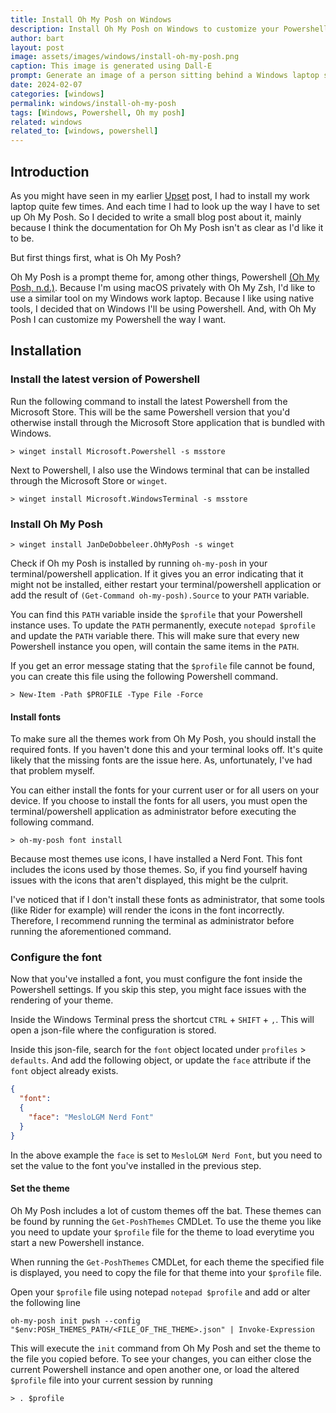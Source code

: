 ```yaml
---
title: Install Oh My Posh on Windows
description: Install Oh My Posh on Windows to customize your Powershell.
author: bart
layout: post
image: assets/images/windows/install-oh-my-posh.png
caption: This image is generated using Dall-E
prompt: Generate an image of a person sitting behind a Windows laptop staring at a terminal window in a minimalistic flat style
date: 2024-02-07
categories: [windows]
permalink: windows/install-oh-my-posh
tags: [Windows, Powershell, Oh my posh]
related: windows
related_to: [windows, powershell]
---
```


## Introduction

As you might have seen in my earlier [Upset](../upset/2023-12-13-introduction.md) post, I had to install my work laptop quite few times. And each time I had to look up the way I have to set up Oh My Posh.
So I decided to write a small blog post about it, mainly because I think the documentation for Oh My Posh isn't as clear as I'd like it to be.

But first things first, what is Oh My Posh?

Oh My Posh is a prompt theme for, among other things, Powershell [(Oh My Posh, n.d.)](https://ohmyposh.dev). Because I'm using macOS privately with Oh My Zsh, I'd like to use a similar tool on my Windows work laptop. Because I like using native tools, I decided that on Windows I'll be using Powershell. And, with Oh My Posh I can customize my Powershell the way I want.

## Installation

### Install the latest version of Powershell

Run the following command to install the latest Powershell from the Microsoft Store.
This will be the same Powershell version that you'd otherwise install through the Microsoft Store application that is bundled with Windows.

```pwsh
> winget install Microsoft.Powershell -s msstore
```

Next to Powershell, I also use the Windows terminal that can be installed through the Microsoft Store or `winget`.

```pwsh
> winget install Microsoft.WindowsTerminal -s msstore
```

### Install Oh My Posh

```pwsh
> winget install JanDeDobbeleer.OhMyPosh -s winget
```

Check if Oh my Posh is installed by running `oh-my-posh` in your terminal/powershell application. If it gives you an error indicating that it might not be installed, either restart your terminal/powershell application or add the result of `(Get-Command oh-my-posh).Source` to your `PATH` variable.

You can find this `PATH` variable inside the `$profile` that your Powershell instance uses. To update the `PATH` permanently, execute `notepad $profile` and update the `PATH` variable there. This will make sure that every new Powershell instance you open, will contain the same items in the `PATH`.

If you get an error message stating that the `$profile` file cannot be found, you can create this file using the following Powershell command.

```pwsh
> New-Item -Path $PROFILE -Type File -Force
```

#### Install fonts

To make sure all the themes work from Oh My Posh, you should install the required fonts.
If you haven't done this and your terminal looks off. It's quite likely that the missing fonts are the issue here.
As, unfortunately, I've had that problem myself.

You can either install the fonts for your current user or for all users on your device. If you choose to install the fonts for all users, you must open the terminal/powershell application as administrator before executing the following command.

```pwsh
> oh-my-posh font install
```

Because most themes use icons, I have installed a Nerd Font. This font includes the icons used by those themes. So, if you find yourself having issues with the icons that aren't displayed, this might be the culprit.

I've noticed that if I don't install these fonts as administrator, that some tools (like Rider for example) will render the icons in the font incorrectly. Therefore, I recommend running the terminal as administrator before running the aforementioned command.

### Configure the font

Now that you've installed a font, you must configure the font inside the Powershell settings. If you skip this step, you might face issues with the rendering of your theme.

Inside the Windows Terminal press the shortcut `CTRL` + `SHIFT` + `,`. This will open a json-file where the configuration is stored.

Inside this json-file, search for the `font` object located under `profiles` > `defaults`. And add the following object, or update the `face` attribute if the `font` object already exists.

```json
{
  "font":
  {
    "face": "MesloLGM Nerd Font"
  }
}
```

In the above example the `face` is set to `MesloLGM Nerd Font`, but you need to set the value to the font you've installed in the previous step.

#### Set the theme

Oh My Posh includes a lot of custom themes off the bat. These themes can be found by running the `Get-PoshThemes` CMDLet. To use the theme you like you need to update your `$profile` file for the theme to load everytime you start a new Powershell instance.

When running the `Get-PoshThemes` CMDLet, for each theme the specified file is displayed, you need to copy the file for that theme into your `$profile` file.

Open your `$profile` file using notepad `notepad $profile` and add or alter the following line

```
oh-my-posh init pwsh --config "$env:POSH_THEMES_PATH/<FILE_OF_THE_THEME>.json" | Invoke-Expression
```

This will execute the `init` command from Oh My Posh and set the theme to the file you copied before. To see your changes, you can either close the current Powershell instance and open another one, or load the altered `$profile` file into your current session by running

```pwsh
> . $profile
```